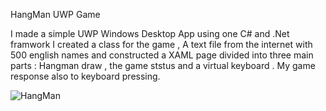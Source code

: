 HangMan UWP Game

I made a simple UWP Windows Desktop App using one C# and .Net framwork
I created a class for the game , A text file from the internet with 500 english names and constructed a XAML page
divided into three main parts : Hangman draw , the game ststus and a virtual keyboard .
My game response also to keyboard pressing.

![HangMan](https://user-images.githubusercontent.com/91791115/174875453-b196f0eb-46d1-4f00-9869-5124b3b11f61.png)
